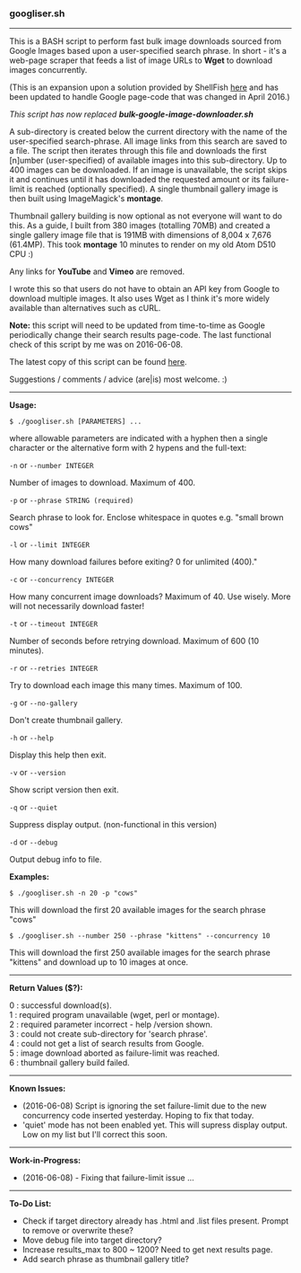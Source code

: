 ### googliser.sh
---
This is a BASH script to perform fast bulk image downloads sourced from Google Images based upon a user-specified search phrase. In short - it's a web-page scraper that feeds a list of image URLs to **Wget** to download images concurrently. 

(This is an expansion upon a solution provided by ShellFish [here](https://stackoverflow.com/questions/27909521/download-images-from-google-with-command-line) and has been updated to handle Google page-code that was changed in April 2016.)

*This script has now replaced* ***bulk-google-image-downloader.sh***

A sub-directory is created below the current directory with the name of the user-specified search-phrase. All image links from this search are saved to a file. The script then iterates through this file and downloads the first [n]umber (user-specified) of available images into this sub-directory. Up to 400 images can be downloaded. If an image is unavailable, the script skips it and continues until it has downloaded the requested amount or its failure-limit is reached (optionally specified). A single thumbnail gallery image is then built using ImageMagick's **montage**.

Thumbnail gallery building is now optional as not everyone will want to do this. As a guide, I built from 380 images (totalling 70MB) and created a single gallery image file that is 191MB with dimensions of 8,004 x 7,676 (61.4MP). This took **montage** 10 minutes to render on my old Atom D510 CPU :)

Any links for **YouTube** and **Vimeo** are removed.

I wrote this so that users do not have to obtain an API key from Google to download multiple images. It also uses Wget as I think it's more widely available than alternatives such as cURL.

**Note:** this script will need to be updated from time-to-time as Google periodically change their search results page-code. The last functional check of this script by me was on 2016-06-08. 

The latest copy of this script can be found [here](https://github.com/teracow/googliser).  

Suggestions / comments / advice (are|is) most welcome. :)

---
**Usage:**

    $ ./googliser.sh [PARAMETERS] ...

where allowable parameters are indicated with a hyphen then a single character or the alternative form with 2 hypens and the full-text:

`-n` or `--number INTEGER`

Number of images to download. Maximum of 400.  

`-p` or `--phrase STRING (required)`

Search phrase to look for. Enclose whitespace in quotes e.g. "small brown cows"

`-l` or `--limit INTEGER`

How many download failures before exiting? 0 for unlimited (400)."

`-c` or `--concurrency INTEGER`

How many concurrent image downloads? Maximum of 40. Use wisely. More will not necessarily download faster!

`-t` or `--timeout INTEGER`

Number of seconds before retrying download. Maximum of 600 (10 minutes).

`-r` or `--retries INTEGER`

Try to download each image this many times. Maximum of 100.

`-g` or `--no-gallery`

Don't create thumbnail gallery.

`-h` or `--help`

Display this help then exit.

`-v` or `--version`

Show script version then exit.

`-q` or `--quiet`

Suppress display output. (non-functional in this version)

`-d` or `--debug`

Output debug info to file.

**Examples:**

`$ ./googliser.sh -n 20 -p "cows"`

This will download the first 20 available images for the search phrase "cows"

`$ ./googliser.sh --number 250 --phrase "kittens" --concurrency 10`

This will download the first 250 available images for the search phrase "kittens" and download up to 10 images at once.

---
**Return Values ($?):**  

0 : successful download(s).  
1 : required program unavailable (wget, perl or montage).  
2 : required parameter incorrect - help /version shown.  
3 : could not create sub-directory for 'search phrase'.  
4 : could not get a list of search results from Google.  
5 : image download aborted as failure-limit was reached.  
6 : thumbnail gallery build failed.

---
**Known Issues:**

- (2016-06-08) Script is ignoring the set failure-limit due to the new concurrency code inserted yesterday. Hoping to fix that today.
- 'quiet' mode has not been enabled yet. This will supress display output. Low on my list but I'll correct this soon.

---
**Work-in-Progress:**

- (2016-06-08) - Fixing that failure-limit issue ...
 
---
**To-Do List:**

- Check if target directory already has .html and .list files present. Prompt to remove or overwrite these?
- Move debug file into target directory?
- Increase results_max to 800 ~ 1200? Need to get next results page.
- Add search phrase as thumbnail gallery title?

